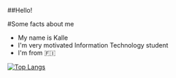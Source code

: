 ##Hello!

#Some facts about me
- My name is Kalle
- I'm very motivated Information Technology student
- I'm from 🇫🇮

[![Top Langs](https://github-readme-stats.vercel.app/api/top-langs/?username=walaska&layout=compact)](https://github.com/anuraghazra/github-readme-stats)
